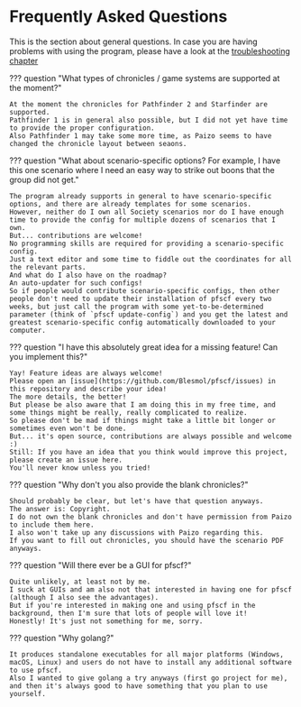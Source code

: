 # Frequently Asked Questions

This is the section about general questions. In case you are having problems with using the program, please have a look at the [troubleshooting chapter](troubleshooting.md)

??? question "What types of chronicles / game systems are supported at the moment?"

	At the moment the chronicles for Pathfinder 2 and Starfinder are supported.
	Pathfinder 1 is in general also possible, but I did not yet have time to provide the proper configuration.
	Also Pathfinder 1 may take some more time, as Paizo seems to have changed the chronicle layout between seaons.

??? question "What about scenario-specific options? For example, I have this one scenario where I need an easy way to strike out boons that the group did not get."

	The program already supports in general to have scenario-specific options, and there are already templates for some scenarios.
	However, neither do I own all Society scenarios nor do I have enough time to provide the config for multiple dozens of scenarios that I own.
	But... contributions are welcome!
	No programming skills are required for providing a scenario-specific config.
	Just a text editor and some time to fiddle out the coordinates for all the relevant parts.
	And what do I also have on the roadmap?
	An auto-updater for such configs!
	So if people would contribute scenario-specific configs, then other people don't need to update their installation of pfscf every two weeks, but just call the program with some yet-to-be-determined parameter (think of `pfscf update-config`) and you get the latest and greatest scenario-specific config automatically downloaded to your computer.

??? question "I have this absolutely great idea for a missing feature! Can you implement this?"

	Yay! Feature ideas are always welcome!
	Please open an [issue](https://github.com/Blesmol/pfscf/issues) in this repository and describe your idea!
	The more details, the better!
	But please be also aware that I am doing this in my free time, and some things might be really, really complicated to realize.
	So please don't be mad if things might take a little bit longer or sometimes even won't be done.
	But... it's open source, contributions are always possible and welcome :)
	Still: If you have an idea that you think would improve this project, please create an issue here.
	You'll never know unless you tried!

??? question "Why don't you also provide the blank chronicles?"

	Should probably be clear, but let's have that question anyways.
	The answer is: Copyright.
	I do not own the blank chronicles and don't have permission from Paizo to include them here.
	I also won't take up any discussions with Paizo regarding this.
	If you want to fill out chronicles, you should have the scenario PDF anyways.

??? question "Will there ever be a GUI for pfscf?"

	Quite unlikely, at least not by me.
	I suck at GUIs and am also not that interested in having one for pfscf (although I also see the advantages).
	But if you're interested in making one and using pfscf in the background, then I'm sure that lots of people will love it!
	Honestly! It's just not something for me, sorry.

??? question "Why golang?"

	It produces standalone executables for all major platforms (Windows, macOS, Linux) and users do not have to install any additional software to use pfscf.
	Also I wanted to give golang a try anyways (first go project for me), and then it's always good to have something that you plan to use yourself.
